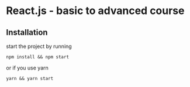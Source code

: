 # React.js - basic to advanced course

## Installation
start the project by running

    npm install && npm start
or if you use yarn

    yarn && yarn start
